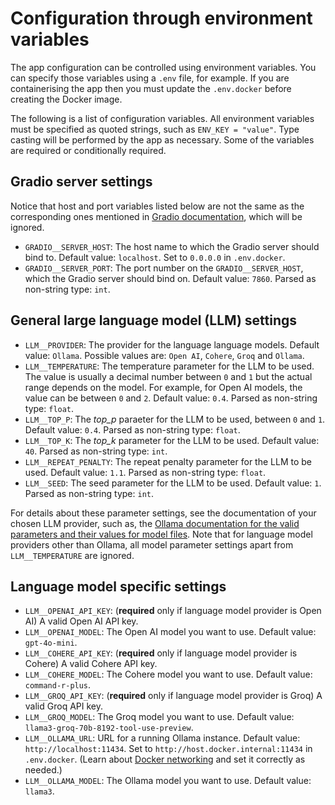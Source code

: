 # Configuration through environment variables

The app configuration can be controlled using environment variables. You can specify those variables using a `.env` file, for example. If you are containerising the app then you must update the `.env.docker` before creating the Docker image.

The following is a list of configuration variables. All environment variables must be specified as quoted strings, such as `ENV_KEY = "value"`. Type casting will be performed by the app as necessary. Some of the variables are required or conditionally required.

## Gradio server settings

Notice that host and port variables listed below are not the same as the corresponding ones mentioned in [Gradio documentation](https://www.gradio.app/guides/environment-variables), which will be ignored.

- `GRADIO__SERVER_HOST`: The host name to which the Gradio server should bind to. Default value: `localhost`. Set to `0.0.0.0` in `.env.docker`.
- `GRADIO__SERVER_PORT`: The port number on the `GRADIO__SERVER_HOST`, which the Gradio server should bind on. Default value: `7860`. Parsed as non-string type: `int`.

## General large language model (LLM) settings

- `LLM__PROVIDER`: The provider for the language language models. Default value: `Ollama`. Possible values are: `Open AI`, `Cohere`, `Groq` and `Ollama`.
- `LLM__TEMPERATURE`: The temperature parameter for the LLM to be used. The value is usually a decimal number between `0` and `1` but the actual range depends on the model. For example, for Open AI models, the value can be between `0` and `2`. Default value: `0.4`. Parsed as non-string type: `float`.
- `LLM__TOP_P`: The _top\_p_ paraeter for the LLM to be used, between `0` and `1`. Default value: `0.4`. Parsed as non-string type: `float`.
- `LLM__TOP_K`: The _top\_k_ parameter for the LLM to be used. Default value: `40`. Parsed as non-string type: `int`.
- `LLM__REPEAT_PENALTY`: The repeat penalty parameter for the LLM to be used. Default value: `1.1`. Parsed as non-string type: `float`.
- `LLM__SEED`: The seed parameter for the LLM to be used. Default value: `1`. Parsed as non-string type: `int`.

For details about these parameter settings, see the documentation of your chosen LLM provider, such as, the [Ollama documentation for the valid parameters and their values for model files](https://github.com/ollama/ollama/blob/main/docs/modelfile.md#valid-parameters-and-values). Note that for language model providers other than Ollama, all model parameter settings apart from `LLM__TEMPERATURE` are ignored.

## Language model specific settings

- `LLM__OPENAI_API_KEY`: (**required** only if language model provider is Open AI) A valid Open AI API key.
- `LLM__OPENAI_MODEL`: The Open AI model you want to use. Default value: `gpt-4o-mini`.
- `LLM__COHERE_API_KEY`: (**required** only if language model provider is Cohere) A valid Cohere API key.
- `LLM__COHERE_MODEL`: The Cohere model you want to use. Default value: `command-r-plus`.
- `LLM__GROQ_API_KEY`: (**required** only if language model provider is Groq) A valid Groq API key.
- `LLM__GROQ_MODEL`: The Groq model you want to use. Default value: `llama3-groq-70b-8192-tool-use-preview`.
- `LLM__OLLAMA_URL`: URL for a running Ollama instance. Default value: `http://localhost:11434`. Set to `http://host.docker.internal:11434` in `.env.docker`. (Learn about [Docker networking](https://docs.docker.com/desktop/networking/) and set it correctly as needed.)
- `LLM__OLLAMA_MODEL`: The Ollama model you want to use. Default value: `llama3`.
